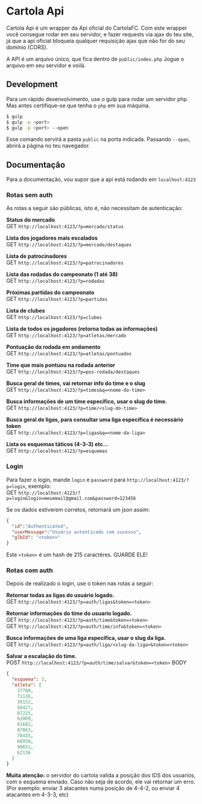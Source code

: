 # Cartola Api

Cartola Api é um wrapper da Api oficial do CartolaFC. Com este wrapper você consegue rodar em seu servidor, e fazer requests via ajax do teu site, já que a api oficial bloqueia qualquer requisição ajax que não for do seu domínio (CORS).  

A API é um arquivo único, que fica dentro de `public/index.php`
Jogue o arquivo em seu servidor e voilà.

## Development

Para um rápido desenvolvimento, use o gulp para rodar um servidor php. Mas antes certifique-se que tenha o `php` em sua máquina.

```sh
$ gulp
$ gulp -p <port>
$ gulp -p <port> --open
```

Esse comando servirá a pasta `public` na porta indicada. Passando `--open`, abrirá a página no teu navegador.

## Documentação

Para a documentação, vou supor que a api está rodando em `localhost:4123`

### Rotas sem auth
As rotas a seguir são públicas, isto é, não necessitam de autenticação:

**Status do mercado**  
GET `http://localhost:4123/?p=mercado/status`

**Lista dos jogadores mais escalados**  
GET `http://localhost:4123/?p=mercado/destaques`

**Lista de patrocinadores**  
GET `http://localhost:4123/?p=patrocinadores`

**Lista das rodadas do campeonato (1 até 38)**  
GET `http://localhost:4123/?p=rodadas`

**Próximas partidas do campeonato**  
GET `http://localhost:4123/?p=partidas`

**Lista de clubes**  
GET `http://localhost:4123/?p=clubes`

**Lista de todos os jogadores (retorna todas as informações)**  
GET `http://localhost:4123/?p=atletas/mercado`

**Pontuação da rodada em andamento**  
GET `http://localhost:4123/?p=atletas/pontuados`

**Time que mais pontuou na rodada anterior**  
GET `http://localhost:4123/?p=pos-rodada/destaques`

**Busca geral de times, vai retornar info do time e o slug**  
GET `http://localhost:4123/?p=times&q=<nome-do-time>`

**Busca informações de um time específico, usar o slug do time.**  
GET `http://localhost:4123/?p=time/<slug-do-time>`

**Busca geral de ligas, para consultar uma liga específica é necessário token**  
GET `http://localhost:4123/?p=ligas&q=<nome-da-liga>`

**Lista os esquemas táticos (4-3-3) etc...**  
GET `http://localhost:4123/?p=esquemas`

### Login
Para fazer o login, mande `login` e `password` para `http://localhost:4123/?p=login`, exemplo:  
GET `http://localhost:4123/?p=login&login=meuemail@gmail.com&password=123456`

Se os dados estiverem corretos, retornará um json assim:
```json
{
  "id":"Authenticated",
  "userMessage":"Usuário autenticado com sucesso",
  "glbId": "<token>"
}
```
Este `<token>` é um hash de 215 caractéres. GUARDE ELE!

### Rotas com auth
Depois de realizado o login, use o token nas rotas a seguir:

**Retornar todas as ligas do usuário logado.**  
GET `http://localhost:4123/?p=auth/ligas&token=<token>`

**Retornar informações do time do usuario logado.**  
GET `http://localhost:4123/?p=auth/time&token=<token>`  
GET `http://localhost:4123/?p=auth/time/info&token=<token>`

**Busca informações de uma liga específica, usar o slug da liga.**  
GET `http://localhost:4123/?p=auth/liga/<slug-da-liga>&token=<token>`

**Salvar a escalação do time.**  
POST `http://localhost:4123/?p=auth/time/salvar&token=<token>`
BODY <exemplo>
```json
{
  "esquema": 3,
  "atleta": [
    37788,
    71116,
    39152,
    50427,
    87225,
    62009,
    81682,
    87863,
    78435,
    68930,
    90651,
    62136
  ]
}
```

**Muita atenção:** o servidor do cartola valida a posição dos IDS dos usuarios, com o esquema enviado. Caso não seja de acordo, ele vai retornar um erro. (Por exemplo: enviar 3 atacantes numa posição de 4-4-2, ou enviar 4 atacantes em 4-3-3, etc)
